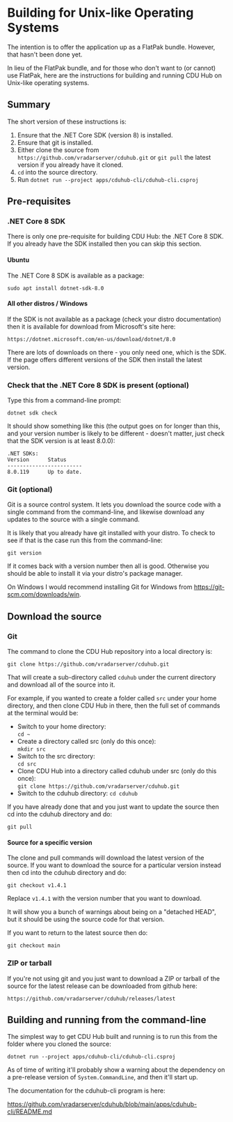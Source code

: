 # Building for Unix-like Operating Systems

The intention is to offer the application up as a FlatPak
bundle. However, that hasn't been done yet.

In lieu of the FlatPak bundle, and for those who don't want
to (or cannot) use FlatPak, here are the instructions for
building and running CDU Hub on Unix-like operating systems.

## Summary

The short version of these instructions is:

1. Ensure that the .NET Core SDK (version 8) is installed.
2. Ensure that git is installed.
3. Either clone the source from `https://github.com/vradarserver/cduhub.git`
   or `git pull` the latest version if you already have it cloned.
4. `cd` into the source directory.
5. Run `dotnet run --project apps/cduhub-cli/cduhub-cli.csproj`


## Pre-requisites

### .NET Core 8 SDK

There is only one pre-requisite for building CDU Hub: the .NET Core 8 SDK.
If you already have the SDK installed then you can skip this section.


#### Ubuntu

The .NET Core 8 SDK is available as a package:

```
sudo apt install dotnet-sdk-8.0
```

#### All other distros / Windows

If the SDK is not available as a package (check your distro documentation)
then it is available for download from Microsoft's site here:

```
https://dotnet.microsoft.com/en-us/download/dotnet/8.0
```

There are lots of downloads on there - you only need one, which is the
SDK. If the page offers different versions of the SDK then install the
latest version.

### Check that the .NET Core 8 SDK is present (optional)

Type this from a command-line prompt:

```
dotnet sdk check
```

It should show something like this (the output goes on for longer than
this, and your version number is likely to be different - doesn't matter,
just check that the SDK version is at least 8.0.0):

```
.NET SDKs:
Version      Status
------------------------
8.0.119      Up to date.
```

### Git (optional)

Git is a source control system. It lets you download the source code with
a single command from the command-line, and likewise download any updates
to the source with a single command.

It is likely that you already have git installed with your distro. To check
to see if that is the case run this from the command-line:

```
git version
```

If it comes back with a version number then all is good. Otherwise you
should be able to install it via your distro's package manager.

On Windows I would recommend installing Git for Windows from
https://git-scm.com/downloads/win.


## Download the source

### Git

The command to clone the CDU Hub repository into a local directory is:

```
git clone https://github.com/vradarserver/cduhub.git
```

That will create a sub-directory called `cduhub` under the current directory
and download all of the source into it.

For example, if you wanted to create a folder called `src` under your home
directory, and then clone CDU Hub in there, then the full set of commands at
the terminal would be:

* Switch to your home directory:<br/>
  `cd ~`
* Create a directory called src (only do this once):<br/>
  `mkdir src`
* Switch to the src directory:<br/>
  `cd src`
* Clone CDU Hub into a directory called cduhub under src (only do this once):<br/>
  `git clone https://github.com/vradarserver/cduhub.git`
* Switch to the cduhub directory:
  `cd cduhub`

If you have already done that and you just want to update the source then
cd into the cduhub directory and do:

```
git pull
```

#### Source for a specific version

The clone and pull commands will download the latest version of the source.
If you want to download the source for a particular version instead then cd
into the cduhub directory and do:

```
git checkout v1.4.1
```

Replace `v1.4.1` with the version number that you want to download.

It will show you a bunch of warnings about being on a "detached HEAD", but it
should be using the source code for that version.

If you want to return to the latest source then do:

```
git checkout main
```


### ZIP or tarball

If you're not using git and you just want to download a ZIP or tarball of
the source for the latest release can be downloaded from github here:

```
https://github.com/vradarserver/cduhub/releases/latest
```

## Building and running from the command-line

The simplest way to get CDU Hub built and running is to run this from
the folder where you cloned the source:

```
dotnet run --project apps/cduhub-cli/cduhub-cli.csproj
```
As of time of writing it'll probably show a warning about the dependency
on a pre-release version of `System.CommandLine`, and then it'll start up.

The documentation for the cduhub-cli program is here:

https://github.com/vradarserver/cduhub/blob/main/apps/cduhub-cli/README.md

